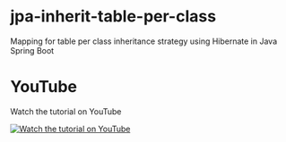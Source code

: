 # jpa-inherit-table-per-class
Mapping for table per class inheritance strategy using Hibernate in Java Spring Boot

# YouTube

Watch the tutorial on YouTube

[![Watch the tutorial on YouTube](https://img.youtube.com/vi/YHA3LEwBMEE/maxresdefault.jpg)](https://youtu.be/YHA3LEwBMEE)

